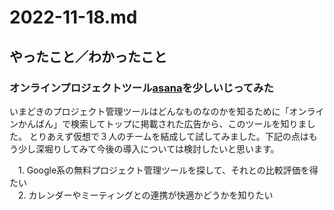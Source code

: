# 2022-11-18.md

## やったこと／わかったこと

### オンラインプロジェクトツール[asana](https://asana.com/ja/campaign/pac/see?&utm_campaign=Brand--JP--JP--General--All-Device&utm_source=google&utm_medium=pd_cpc_br&gclid=Cj0KCQiA1NebBhDDARIsAANiDD2li_IYco8x5HAtDp1107y8m5_ZSPhfrLTSB0w2oaYFeyoyNw8rqGMaAop9EALw_wcB&gclsrc=aw.ds)を少しいじってみた

いまどきのプロジェクト管理ツールはどんなものなのかを知るために「オンラインかんばん」で検索してトップに掲載された広告から、このツールを知りました。 
とりあえず仮想で３人のチームを結成して試してみました。下記の点はもう少し深堀りしてみて今後の導入については検討したいと思います。

　1. Google系の無料プロジェクト管理ツールを探して、それとの比較評価を得たい  
　2. カレンダーやミーティングとの連携が快適かどうかを知りたい  
